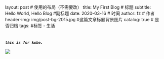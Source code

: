 
layout:     post                    # 使用的布局（不需要改）
title:      My First Blog               # 标题 
subtitle:   Hello World, Hello Blog #副标题
date:       2020-03-16              # 时间
author:     fz                      # 作者
header-img: img/post-bg-2015.jpg    #这篇文章标题背景图片
catalog: true                       # 是否归档
tags:                               #标签
    - 生活


# 
_**`this is for kobe.`**_

![](https://tva1.sinaimg.cn/large/00831rSTly1gcvv1rktwij30ku112wlq.jpg)

